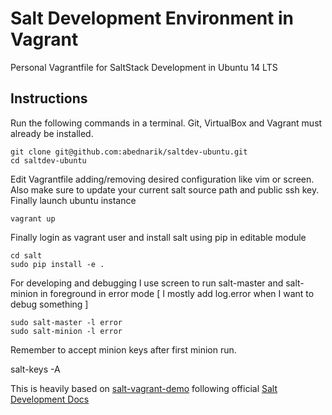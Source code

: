 Salt Development Environment in Vagrant
=======================================

Personal Vagrantfile for SaltStack Development in Ubuntu 14 LTS


Instructions
------------

Run the following commands in a terminal. Git, VirtualBox and Vagrant must
already be installed.

    git clone git@github.com:abednarik/saltdev-ubuntu.git
    cd saltdev-ubuntu

Edit Vagrantfile adding/removing desired configuration like vim or screen.
Also make sure to update your current salt source path and public ssh key.
Finally launch ubuntu instance

    vagrant up

Finally login as vagrant user and install salt using pip in editable module

    cd salt  
    sudo pip install -e .

For developing and debugging I use screen to run salt-master and salt-minion
in foreground in error mode [ I mostly add log.error when I want to debug something ]

    sudo salt-master -l error
    sudo salt-minion -l error

Remember to accept minion keys after first minion run.

   salt-keys -A


This is heavily based on [salt-vagrant-demo](https://github.com/UtahDave/salt-vagrant-demo) following
official [Salt Development Docs](https://docs.saltstack.com/en/develop/topics/development/index.html)
